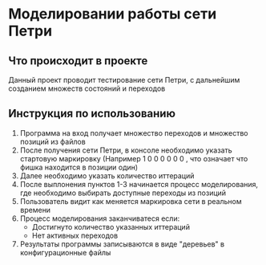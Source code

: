 # Моделировании работы сети Петри
## Что происходит в проекте
Данный проект проводит тестирование сети Петри, с дальнейшим созданием множеств состояний и переходов 
## Инструкция по использованию
1. Программа на вход получает множество переходов и множество позиций из файлов 
2. После получения сети Петри, в консоле необходимо указать стартовую маркировку (Например 1 0 0 0 0 0 0 , что означает что фишка находится в позиции один)
3. Далее необходимо указать количество иттераций
4. После выплонения пунктов 1-3 начинается процесс моделирования, где необходимо выбирать доступные переходы из позиций 
5. Пользователь видит как меняется маркировка сети в реальном времени
6. Процесс моделирования заканчиватеся если:
      - Достигнуто количество указанных иттераций
      - Нет активных переходов
7. Результаты программы записываются в виде "деревьев" в конфигурационные файлы  


